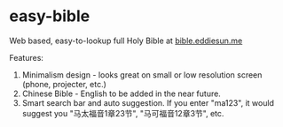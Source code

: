 # easy-bible
Web based, easy-to-lookup full Holy Bible at [bible.eddiesun.me](http://bible.eddiesun.me/)

Features:
 1. Minimalism design - looks great on small or low resolution screen (phone, projecter, etc.)
 2. Chinese Bible - English to be added in the near future.
 3. Smart search bar and auto suggestion. If you enter "ma123", it would suggest you "马太福音1章23节", "马可福音12章3节", etc.
